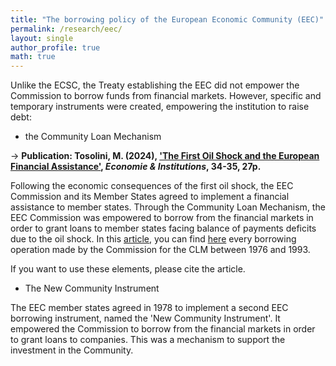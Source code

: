 ```yaml
---
title: "The borrowing policy of the European Economic Community (EEC)"
permalink: /research/eec/
layout: single
author_profile: true
math: true
---
```

Unlike the ECSC, the Treaty establishing the EEC did not empower the Commission to borrow funds from financial markets. However, specific and temporary instruments were created, empowering the institution to raise debt:

- the Community Loan Mechanism


→ **Publication: Tosolini, M. (2024), ['The First Oil Shock and the European Financial Assistance'](https://journals.openedition.org/ei/8044), _Economie & Institutions_, 34-35, 27p.**

Following the economic consequences of the first oil shock, the EEC Commission and its Member States agreed to implement a financial assistance to member states. Through the Community Loan Mechanism, the EEC Commission was empowered to borrow from the financial markets in order to grant loans to member states facing balance of payments deficits due to the oil shock. In this [article](https://journals.openedition.org/ei/8044), you can find [here](https://journals.openedition.org/ei/docannexe/image/8044/img-2.png) every borrowing operation made by the Commission for the CLM between 1976 and 1993.


If you want to use these elements, please cite the article.


- The New Community Instrument

The EEC member states agreed in 1978 to implement a second EEC borrowing instrument, named the 'New Community Instrument'. It empowered the Commission to borrow from the financial markets in order to grant loans to companies. This was a mechanism to support the investment in the Community.
